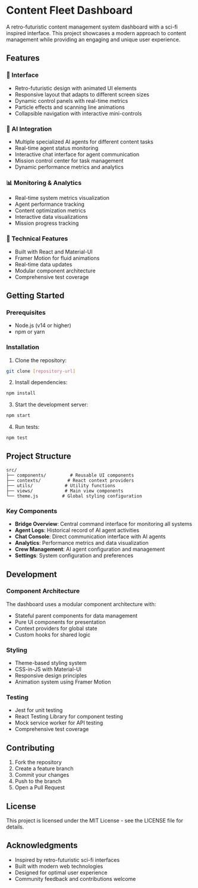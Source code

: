 # Content Fleet Dashboard

A retro-futuristic content management system dashboard with a sci-fi inspired interface. This project showcases a modern approach to content management while providing an engaging and unique user experience.

## Features

### 🎨 Interface
- Retro-futuristic design with animated UI elements
- Responsive layout that adapts to different screen sizes
- Dynamic control panels with real-time metrics
- Particle effects and scanning line animations
- Collapsible navigation with interactive mini-controls

### 🤖 AI Integration
- Multiple specialized AI agents for different content tasks
- Real-time agent status monitoring
- Interactive chat interface for agent communication
- Mission control center for task management
- Dynamic performance metrics and analytics

### 📊 Monitoring & Analytics
- Real-time system metrics visualization
- Agent performance tracking
- Content optimization metrics
- Interactive data visualizations
- Mission progress tracking

### 🔧 Technical Features
- Built with React and Material-UI
- Framer Motion for fluid animations
- Real-time data updates
- Modular component architecture
- Comprehensive test coverage

## Getting Started

### Prerequisites
- Node.js (v14 or higher)
- npm or yarn

### Installation

1. Clone the repository:
```bash
git clone [repository-url]
```

2. Install dependencies:
```bash
npm install
```

3. Start the development server:
```bash
npm start
```

4. Run tests:
```bash
npm test
```

## Project Structure

```
src/
├── components/         # Reusable UI components
├── contexts/          # React context providers
├── utils/            # Utility functions
├── views/            # Main view components
└── theme.js         # Global styling configuration
```

### Key Components

- **Bridge Overview**: Central command interface for monitoring all systems
- **Agent Logs**: Historical record of AI agent activities
- **Chat Console**: Direct communication interface with AI agents
- **Analytics**: Performance metrics and data visualization
- **Crew Management**: AI agent configuration and management
- **Settings**: System configuration and preferences

## Development

### Component Architecture
The dashboard uses a modular component architecture with:
- Stateful parent components for data management
- Pure UI components for presentation
- Context providers for global state
- Custom hooks for shared logic

### Styling
- Theme-based styling system
- CSS-in-JS with Material-UI
- Responsive design principles
- Animation system using Framer Motion

### Testing
- Jest for unit testing
- React Testing Library for component testing
- Mock service worker for API testing
- Comprehensive test coverage

## Contributing

1. Fork the repository
2. Create a feature branch
3. Commit your changes
4. Push to the branch
5. Open a Pull Request

## License

This project is licensed under the MIT License - see the LICENSE file for details.

## Acknowledgments

- Inspired by retro-futuristic sci-fi interfaces
- Built with modern web technologies
- Designed for optimal user experience
- Community feedback and contributions welcome
